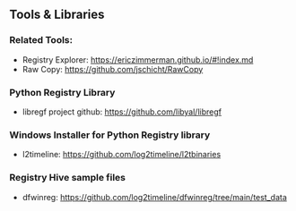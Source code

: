 ## Tools & Libraries
### Related Tools:
- Registry Explorer: https://ericzimmerman.github.io/#!index.md
- Raw Copy: https://github.com/jschicht/RawCopy
### Python Registry Library
- libregf project github: https://github.com/libyal/libregf
### Windows Installer for Python Registry library
- l2timeline: https://github.com/log2timeline/l2tbinaries
### Registry Hive sample files
- dfwinreg: https://github.com/log2timeline/dfwinreg/tree/main/test_data
